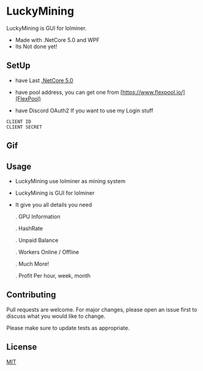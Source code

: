 # LuckyMining

LuckyMining is GUI for lolminer.

- Made with .NetCore 5.0 and WPF 
- Its Not done yet! 

## SetUp

- have Last [.NetCore 5.0](https://dotnet.microsoft.com/download/dotnet/5.0)

- have pool address, you can get one from [https://www.flexpool.io/](FlexPool)

- have Discord OAuth2 If you want to use my Login stuff
```
CLIENT ID 
CLIENT SECRET
```

## Gif

## Usage

- LuckyMining use lolminer as mining system 
- LuckyMining is GUI for lolminer 
- It give you all details you need
   
  . GPU Information

  . HashRate

  . Unpaid Balance

  . Workers Online / Offline
  
  . Much More!
  
  . Profit Per hour, week, month



## Contributing
Pull requests are welcome. For major changes, please open an issue first to discuss what you would like to change.

Please make sure to update tests as appropriate.

## License
[MIT](https://choosealicense.com/licenses/mit/)
